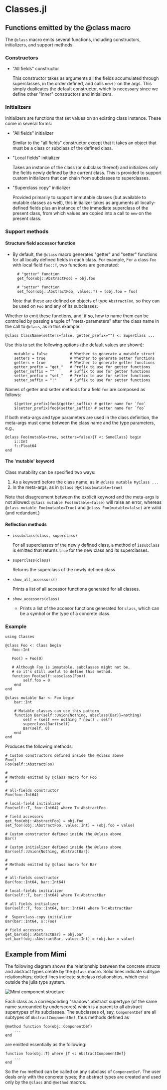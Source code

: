 # Classes.jl

## Functions emitted by the @class macro

The `@class` macro emits several functions, including constructors, initializers, and support methods.

### Constructors

* "All fields" constructor

  This constructor takes as arguments all the fields accumulated through superclasses, in
  the order defined, and calls `new()` on the args. This simply duplicates the default
  constructor, which is necessary since we define other "inner" constructors and initializers.

### Initializers

Initializers are functions that set values on an existing class instance. These come
in several forms:

* "All fields" initializer

  Similar to the "all fields" constructor except that it takes an object that must
  be a class or subclass of the defined class.

* "Local fields" initializer

  Takes an instance of the class (or subclass thereof) and initializes only the fields newly
  defined by the current class. This is provided to support custom initializers that can
  chain from subclasses to superclasses.

* "Superclass copy" initializer

  Provided primarily to support immutable classes (but available to mutable classes as well),
  this initializer takes as arguments all locally-defined fields plus an instance of the 
  immediate superclass of the present class, from which values are copied into a call to
  `new` on the present class.

### Support methods

#### Structure field accessor function

* By default, the `@class` macro generates "getter" and "setter" functions
  for all locally defined fields in each class. For example, For a class `Foo` with local field 
  `foo::T`, two functions are generated:

  ```
    # "getter" function
    get_foo(obj::AbstractFoo) = obj.foo

    # "setter" function
    set_foo!(obj::AbstractFoo, value::T) = (obj.foo = foo)
  ```
  Note that these are defined on objects of type `AbstractFoo`, so they can be used on `Foo`
  and any of its subclasses.

Whether to emit these functions, and, if so, how to name them can be controlled by
passing a tuple of "meta-parameters" after the class name in the call to `@class`,
as in this example:

```
@class ClassName(setters=false, getter_prefix="") <: SuperClass ... 
```

Use this to set the following options (the default values are shown):
```
    mutable = false          # Whether to generate a mutable struct
    setters = true           # Whether to generate setter functions
    getters = true           # Whether to generate getter functions
    getter_prefix = "get_"   # Prefix to use for getter functions
    getter_suffix = ""       # Suffix to use for getter functions
    setter_prefix = "set_"   # Prefix to use for setter functions
    setter_suffix = "!"      # Suffix to use for setter functions
```

Names of getter and setter methods for a field `foo` are composed as follows:

```
    $(getter_prefix)foo$(getter_suffix) # getter name for `foo`
    $(setter_prefix)foo$(setter_suffix) # setter name for `foo`
```

If both meta-args and type parameters are used in the class definition, the meta-args
must come between the class name and the type parameters, e.g.,

```
@class Foo(mutable=true, setters=false){T <: SomeClass} begin
    i::Int
    f::Float64
end
```

#### The 'mutable' keyword

Class mutability can be specified two ways:
1. As a keyword before the class name, as in `@class mutable MyClass ...`
2. In the meta-args, as in `@class MyClass(mutable=true)`

Note that disagreement between the explicit keyword and the meta-args is not allowed:
`@class mutable Foo(mutable=false)` will raise an error, whereas `@class mutable Foo(mutable=True)`
and `@class Foo(mutable=false)` are valid (and redundant.)


#### Reflection methods

* `issubclass(class, superclass)`

   For all superclasses of the newly defined class, a method of `issubclass` is emitted that
   returns `true` for the new class and its superclasses.

* `superclass(class)`

   Returns the superclass of the newly defined class.

* `show_all_accessors()`

  Prints a list of all accessor functions generated for all classes.

* `show_accessors(class)`

  * Prints a list of the accesor functions generated for `class`, which
    can be a symbol or the type of a concrete class.

### Example

```
using Classes

@class Foo <: Class begin
   foo::Int

   Foo() = Foo(0)

   # Although Foo is immutable, subclasses might not be,
   # so it's still useful to define this method.
   function Foo(self::absclass(Foo))
        self.foo = 0
    end
end

@class mutable Bar <: Foo begin
    bar::Int

    # Mutable classes can use this pattern
    function Bar(self::Union{Nothing, absclass(Bar)}=nothing)
        self = (self === nothing ? new() : self)
        superclass(Bar)(self)
        Bar(self, 0)
    end
end
```

Produces the following methods:
```
# Custom constructors defined inside the @class above
Foo()
Foo(self::AbstractFoo)

#
# Methods emitted by @class macro for Foo
#

# all-fields constructor
Foo(foo::Int64)

# local-field initializer
Foo(self::T, foo::Int64) where T<:AbstractFoo

# field accessors
get_foo(obj::AbstractFoo) = obj.foo
set_foo!(obj::AbstractFoo, value::Int) = (obj.foo = value)

# Custom constructor defined inside the @class above
Bar()

# Custom initializer defined inside the @class above
Bar(self::Union{Nothing, AbstractBar})

#
# Methods emitted by @class macro for Bar
#

# all-fields constructor
Bar(foo::Int64, bar::Int64)

# local-fields initializer
Bar(self::T, bar::Int64) where T<:AbstractBar

# all fields initializer
Bar(self::T, foo::Int64, bar::Int64) where T<:AbstractBar 

#  Superclass-copy initializer 
Bar(bar::Int64, s::Foo)

# field accessors
get_bar(obj::AbstractBar) = obj.bar
set_bar!(obj::AbstractBar, value::Int) = (obj.bar = value)
```

## Example from Mimi

The following diagram shows the relationship between the concrete structs and abstract types create by the `@class` macro. Solid lines indicate subtype relationships; dotted lines indicate
subclass relationships, which exist outside the julia type system.

![Mimi component structure](figs/Classes.png)

Each class as a corresponding "shadow" abstract supertype (of the same name surrounded by underscores) which is a parent to all abstract supertypes of its subclasses. The subclasses of, say, `ComponentDef` are all subtypes of `AbstractComponentDef`, thus methods defined as

```
@method function foo(obj::ComponentDef)
    ...
end
```

are emitted essentially as the following:

```
function foo(obj::T) where {T <: AbstractComponentDef}
    ...
end
```

So the `foo` method can be called on any subclass of `ComponentDef`. The user deals only with the concrete types; the abstract types are created and used only by the `@class` and `@method` macros.

